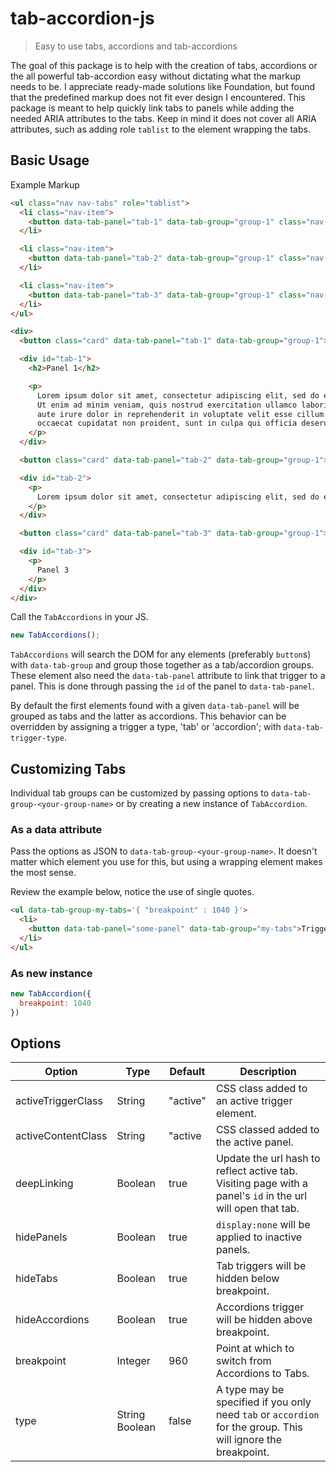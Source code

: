 # tab-accordion-js
> Easy to use tabs, accordions and tab-accordions

The goal of this package is to help with the creation of tabs, accordions or the all powerful tab-accordion easy without dictating what the markup needs to be. I appreciate ready-made solutions like Foundation, but found that the predefined markup does not fit ever design I encountered. This package is meant to help quickly link tabs to panels while adding the needed ARIA attributes to the tabs. Keep in mind it does not cover all ARIA attributes, such as adding role `tablist` to the element wrapping the tabs.

## Basic Usage

Example Markup
```html
<ul class="nav nav-tabs" role="tablist">
  <li class="nav-item">
    <button data-tab-panel="tab-1" data-tab-group="group-1" class="nav-link">Tab 1</button>
  </li>

  <li class="nav-item">
    <button data-tab-panel="tab-2" data-tab-group="group-1" class="nav-link">Tab 2</button>
  </li>

  <li class="nav-item">
    <button data-tab-panel="tab-3" data-tab-group="group-1" class="nav-link">Tab 3</button>
  </li>
</ul>

<div>
  <button class="card" data-tab-panel="tab-1" data-tab-group="group-1">Accordion 1</button>

  <div id="tab-1">
    <h2>Panel 1</h2>

    <p>
      Lorem ipsum dolor sit amet, consectetur adipiscing elit, sed do eiusmod tempor incididunt ut labore et dolore magna aliqua.
      Ut enim ad minim veniam, quis nostrud exercitation ullamco laboris nisi ut aliquip ex ea commodo consequat. Duis
      aute irure dolor in reprehenderit in voluptate velit esse cillum dolore eu fugiat nulla pariatur. Excepteur sint
      occaecat cupidatat non proident, sunt in culpa qui officia deserunt mollit anim id est laborum.
    </p>
  </div>

  <button class="card" data-tab-panel="tab-2" data-tab-group="group-1">Accordion 2</button>

  <div id="tab-2">
    <p>
      Lorem ipsum dolor sit amet, consectetur adipiscing elit, sed do eiusmod tempor incididunt ut labore et dolore magna aliqua.
    </p>
  </div>

  <button class="card" data-tab-panel="tab-3" data-tab-group="group-1">Accordion 3</button>

  <div id="tab-3">
    <p>
      Panel 3
    </p>
  </div>
</div>
```

Call the `TabAccordions` in your JS.
```JavaScript
new TabAccordions();
```

`TabAccordions` will search the DOM for any elements (preferably `button`s) with `data-tab-group` and group those together as a tab/accordion groups. These element also need the `data-tab-panel` attribute to link that trigger to a panel. This is done through passing the `id` of the panel to `data-tab-panel`.

By default the first elements found with a given `data-tab-panel` will be grouped as tabs and the latter as accordions. This behavior can be overridden by assigning a trigger a type, 'tab' or 'accordion'; with `data-tab-trigger-type`.

## Customizing Tabs

Individual tab groups can be customized by passing options to `data-tab-group-<your-group-name>` or by creating a new instance of `TabAccordion`.

### As a data attribute

Pass the options as JSON to `data-tab-group-<your-group-name>`. It doesn't matter which element you use for this, but using a wrapping element makes the most sense.

Review the example below, notice the use of single quotes.

```html
<ul data-tab-group-my-tabs='{ "breakpoint" : 1040 }'>
  <li>
    <button data-tab-panel="some-panel" data-tab-group="my-tabs">Trigger</button>
  </li>
</ul>
```

### As new instance

```JavaScript
new TabAccordion({
  breakpoint: 1040
})
```

## Options

| Option | Type | Default | Description |
| --- | --- | --- | --- |
| activeTriggerClass | String | "active" | CSS class added to an active trigger element. |
| activeContentClass | String | "active | CSS classed added to the active panel. |
| deepLinking | Boolean | true | Update the url hash to reflect active tab. Visiting page with a panel's `id` in the url will open that tab. |
| hidePanels | Boolean | true | `display:none` will be applied to inactive panels. |
| hideTabs | Boolean | true | Tab triggers will be hidden below breakpoint. |
| hideAccordions | Boolean | true | Accordions trigger will be hidden above breakpoint. |
| breakpoint | Integer | 960 | Point at which to switch from Accordions to Tabs. |
| type | String Boolean | false | A type may be specified if you only need `tab` or `accordion` for the group. This will ignore the breakpoint. |
